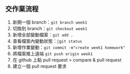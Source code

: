 ## 交作業流程

1. 新開一個 branch：`git branch week1`
2. 切換到 branch：`git checkout week1`
4. 新增全部變動檔案：`git add .`
5. 查看檔案內變動狀態：`git status`
6. 新增作業變動：`git commit -m"create week1 homework"`
7. 將檔案推上遠端 `git push origin week1`
8. 在 github 上點 pull request > compare & pull request
9. 建立一個 pull request 要求
